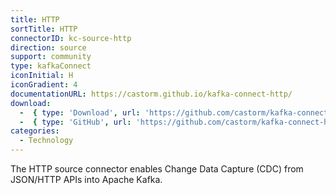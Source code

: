 ```yaml
---
title: HTTP
sortTitle: HTTP
connectorID: kc-source-http
direction: source
support: community
type: kafkaConnect
iconInitial: H
iconGradient: 4
documentationURL: https://castorm.github.io/kafka-connect-http/
download:
  -  { type: 'Download', url: 'https://github.com/castorm/kafka-connect-http/releases' }
  -  { type: 'GitHub', url: 'https://github.com/castorm/kafka-connect-http' }
categories:
  - Technology
---
```

The HTTP source connector enables Change Data Capture (CDC) from JSON/HTTP APIs into Apache Kafka.
